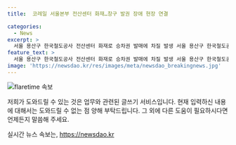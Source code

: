 ```yaml
---
title:  코레일 서울본부 전산센터 화재…창구 발권 장애 현장 연결

categories:
  - News
excerpt: >
  서울 용산구 한국철도공사 전산센터 화재로 승차권 발매에 차질 발생 서울 용산구 한국철도공사 서울본부 전산센터에서 발생한 화재로 일부 기차역의 창구 승차권 발매에 일시적인 차질이 있습니다. 소방당국이 현장에서 브리핑을 진행 중이며, 김강희 코레일 서울본부 안전보건처장과 한희수 용산소방서 재난과장이 관련 상황에 대해 발언하고 있습니다.
feature_text: >
  서울 용산구 한국철도공사 전산센터 화재로 승차권 발매에 차질 발생 서울 용산구 한국철도공사 서울본부 전산센터에서 발생한 화재로 일부 기차역의 창구 승차권 발매에 일시적인 차질이 있습니다. 소방당국이 현장에서 브리핑을 진행 중이며, 김강희 코레일 서울본부 안전보건처장과 한희수 용산소방서 재난과장이 관련 상황에 대해 발언하고 있습니다.
image: 'https://newsdao.kr/res/images/meta/newsdao_breakingnews.jpg'
---
```


<p><img src="https://newsdao.kr/res/images/meta/newsdao_breakingnews.jpg" alt="flaretime 속보" /></p>

<p>저희가 도와드릴 수 있는 것은 업무와 관련된 글쓰기 서비스입니다. 현재 입력하신 내용에 대해서는 도와드릴 수 없는 점 양해 부탁드립니다. 그 외에 다른 도움이 필요하시다면 언제든지 말씀해 주세요.</p>
실시간 뉴스 속보는, <a href="https://newsdao.kr" rel="dofollow">https://newsdao.kr</a>


